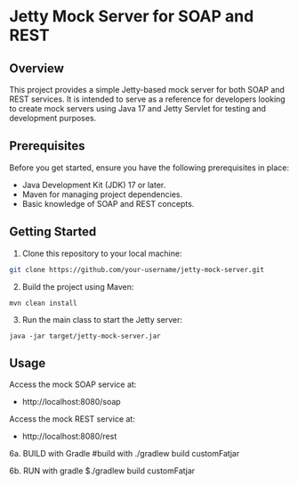 # Jetty Mock Server for SOAP and REST

## Overview

This project provides a simple Jetty-based mock server for both SOAP and REST services. It is intended to serve as a reference for developers looking to create mock servers using Java 17 and Jetty Servlet for testing and development purposes.

## Prerequisites

Before you get started, ensure you have the following prerequisites in place:

- Java Development Kit (JDK) 17 or later.
- Maven for managing project dependencies.
- Basic knowledge of SOAP and REST concepts.

## Getting Started

1. Clone this repository to your local machine:
```bash
git clone https://github.com/your-username/jetty-mock-server.git
```

2. Build the project using Maven:
```
mvn clean install
```

3. Run the main class to start the Jetty server:
```
java -jar target/jetty-mock-server.jar
```

## Usage
Access the mock SOAP service at:

* http://localhost:8080/soap

Access the mock REST service at:

* http://localhost:8080/rest



6a. BUILD with Gradle
#build with ./gradlew build customFatjar

6b. RUN with gradle
$./gradlew build customFatjar